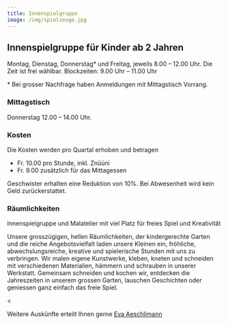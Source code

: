 ```yaml
---
title: Innenspielgruppe
image: /img/spielzeuge.jpg
---
```


## Innenspielgruppe für Kinder ab 2 Jahren

Montag, Dienstag, Donnerstag\* und Freitag, jeweils 8.00 – 12.00 Uhr.
Die Zeit ist frei wählbar. Blockzeiten: 9.00 Uhr – 11.00 Uhr

\* Bei grosser Nachfrage haben Anmeldungen mit Mittagstisch Vorrang.

### Mittagstisch

Donnerstag 12.00 – 14.00 Uhr.

### Kosten

Die Kosten werden pro Quartal erhoben und betragen

- Fr. 10.00 pro Stunde, inkl. Znüüni
- Fr. 9.00 zusätzlich für das Mittagessen

Geschwister erhalten eine Reduktion von 10%.
Bei Abwesenheit wird kein Geld zurückerstattet.

### Räumlichkeiten

Innenspielgruppe und Malatelier mit viel Platz für freies Spiel und
Kreativität


Unsere grosszügigen, hellen Räumlichkeiten, der kindergerechte Garten und die reiche Angebotsvielfalt laden unsere Kleinen ein, fröhliche, abwechslungsreiche, kreative und spielerische Stunden mit uns zu verbringen. Wir malen eigene Kunstwerke, kleben, kneten und schneiden mit verschiedenen Materialien, hämmern und schrauben in unserer Werkstatt. Gemeinsam schneiden und kochen wir, entdecken die Jahreszeiten in unserem grossen Garten, lauschen Geschichten oder geniessen ganz einfach das freie Spiel.

<

Weitere Auskünfte erteilt Ihnen gerne <a href="/contact">Eva Aeschlimann</a>
